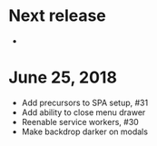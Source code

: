 # Next release

- 

# June 25, 2018

- Add precursors to SPA setup, #31
- Add ability to close menu drawer
- Reenable service workers, #30
- Make backdrop darker on modals